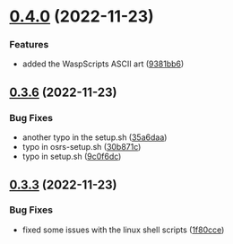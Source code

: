 # [0.4.0](https://github.com/Torwent/wasp-setup/compare/v0.3.6...v0.4.0) (2022-11-23)


### Features

* added the WaspScripts ASCII art ([9381bb6](https://github.com/Torwent/wasp-setup/commit/9381bb66ad509807092097db0f656e66d41429e0))



## [0.3.6](https://github.com/Torwent/wasp-setup/compare/v0.3.5...v0.3.6) (2022-11-23)


### Bug Fixes

* another typo in the setup.sh ([35a6daa](https://github.com/Torwent/wasp-setup/commit/35a6daa12da2d439f90eab33efb3f8bb7f586b93))
* typo in osrs-setup.sh ([30b871c](https://github.com/Torwent/wasp-setup/commit/30b871cf32b8318dd6927538a82c460d1bb657b2))
* typo in setup.sh ([9c0f6dc](https://github.com/Torwent/wasp-setup/commit/9c0f6dc5312267d6f17d81fb413187fb15bc3679))



## [0.3.3](https://github.com/Torwent/wasp-setup/compare/v0.3.2...v0.3.3) (2022-11-23)


### Bug Fixes

* fixed some issues with the linux shell scripts ([1f80cce](https://github.com/Torwent/wasp-setup/commit/1f80cce80d0a555fe7d73df3591aa2f6ca7e6b7a))



